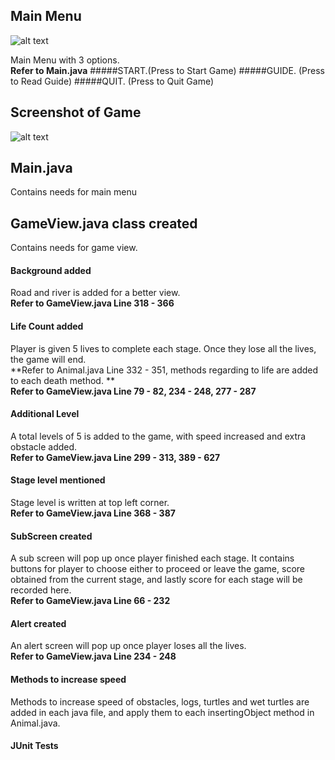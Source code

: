 ## Main Menu

![alt text](C:\Users\User\Frogger\Frogger-Arcade-Game-master\MainMenu.jpg)

Main Menu with 3 options. <br /> **Refer to Main.java**
#####START.(Press to Start Game)
#####GUIDE. (Press to Read Guide)
#####QUIT. (Press to Quit Game)




## Screenshot of Game
![alt text](C:\Users\User\Frogger\Frogger-Arcade-Game-master\GameSS.jpg)

## Main.java
Contains needs for main menu

## GameView.java class created
Contains needs for game view.


#### Background added
Road and river is added for a better view.
<br />**Refer to GameView.java Line 318 - 366**

#### Life Count added
Player is given 5 lives to complete each stage. Once they lose all the lives, the game will end.
<br />**Refer to Animal.java Line 332 - 351, methods regarding to life are added to each death method. **
<br />**Refer to GameView.java Line 79 - 82, 234 - 248, 277 - 287**

#### Additional Level
A total levels of 5 is added to the game, with speed increased and extra obstacle added.
<br />**Refer to GameView.java Line 299 - 313, 389 - 627**

#### Stage level mentioned
Stage level is written at top left corner.
<br />**Refer to GameView.java Line 368 - 387**

#### SubScreen created
A sub screen will pop up once player finished each stage. It contains buttons for player to choose either to proceed or leave the game, score obtained from the current stage, and lastly score for each stage will be recorded here. 
<br />**Refer to GameView.java Line 66 - 232**

#### Alert created
An alert screen will pop up once player loses all the lives.
<br />**Refer to GameView.java Line 234 - 248**

#### Methods to increase speed
Methods to increase speed of obstacles, logs, turtles and wet turtles are added in each java file, and apply them to each insertingObject method in Animal.java.

#### JUnit Tests
